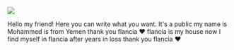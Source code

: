 ![](https://doc.anagora.org/uploads/upload_a02ff1d096053d7e4a9e46ccea2a03ec.jpg)

Hello my friend! Here you can write what you want. It's a public
my name is Mohammed is from Yemen 
thank you flancia ❤
flancia is my house now 
I find myself in flancia after years in loss 
thank you flancia ❤